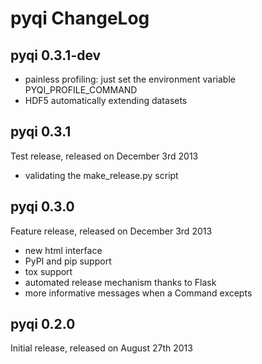 pyqi ChangeLog
==============

pyqi 0.3.1-dev
--------------

* painless profiling: just set the environment variable PYQI_PROFILE_COMMAND
* HDF5 automatically extending datasets

pyqi 0.3.1
----------

Test release, released on December 3rd 2013

* validating the make_release.py script

pyqi 0.3.0 
----------

Feature release, released on December 3rd 2013

* new html interface
* PyPI and pip support
* tox support
* automated release mechanism thanks to Flask
* more informative messages when a Command excepts

pyqi 0.2.0
----------

Initial release, released on August 27th 2013

